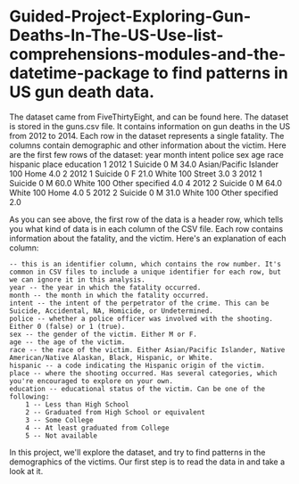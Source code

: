 # Guided-Project-Exploring-Gun-Deaths-In-The-US-Use-list-comprehensions-modules-and-the-datetime-package to find patterns in US gun death data.


The dataset came from FiveThirtyEight, and can be found here. The dataset is stored in the guns.csv file. It contains information on gun deaths in the US from 2012 to 2014. Each row in the dataset represents a single fatality. The columns contain demographic and other information about the victim. Here are the first few rows of the dataset:
	year 	month 	intent 	police 	sex 	age 	race 	hispanic 	place 	education
1 	2012 	1 	Suicide 	0 	M 	34.0 	Asian/Pacific Islander 	100 	Home 	4.0
2 	2012 	1 	Suicide 	0 	F 	21.0 	White 	100 	Street 	3.0
3 	2012 	1 	Suicide 	0 	M 	60.0 	White 	100 	Other specified 	4.0
4 	2012 	2 	Suicide 	0 	M 	64.0 	White 	100 	Home 	4.0
5 	2012 	2 	Suicide 	0 	M 	31.0 	White 	100 	Other specified 	2.0

As you can see above, the first row of the data is a header row, which tells you what kind of data is in each column of the CSV file. Each row contains information about the fatality, and the victim. Here's an explanation of each column:

    -- this is an identifier column, which contains the row number. It's common in CSV files to include a unique identifier for each row, but we can ignore it in this analysis.
    year -- the year in which the fatality occurred.
    month -- the month in which the fatality occurred.
    intent -- the intent of the perpetrator of the crime. This can be Suicide, Accidental, NA, Homicide, or Undetermined.
    police -- whether a police officer was involved with the shooting. Either 0 (false) or 1 (true).
    sex -- the gender of the victim. Either M or F.
    age -- the age of the victim.
    race -- the race of the victim. Either Asian/Pacific Islander, Native American/Native Alaskan, Black, Hispanic, or White.
    hispanic -- a code indicating the Hispanic origin of the victim.
    place -- where the shooting occurred. Has several categories, which you're encouraged to explore on your own.
    education -- educational status of the victim. Can be one of the following:
        1 -- Less than High School
        2 -- Graduated from High School or equivalent
        3 -- Some College
        4 -- At least graduated from College
        5 -- Not available

In this project, we'll explore the dataset, and try to find patterns in the demographics of the victims. Our first step is to read the data in and take a look at it.
